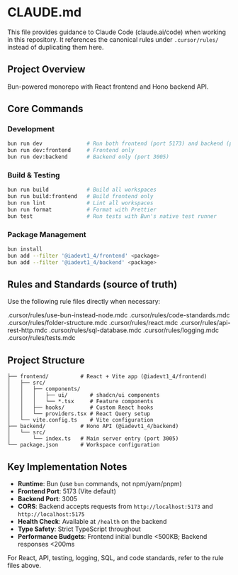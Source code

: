 # CLAUDE.md

This file provides guidance to Claude Code (claude.ai/code) when working in this repository. It references the canonical rules under `.cursor/rules/` instead of duplicating them here.

## Project Overview

Bun-powered monorepo with React frontend and Hono backend API.

## Core Commands

### Development

```bash
bun run dev              # Run both frontend (port 5173) and backend (port 3005)
bun run dev:frontend     # Frontend only
bun run dev:backend      # Backend only (port 3005)
```

### Build & Testing

```bash
bun run build            # Build all workspaces
bun run build:frontend   # Build frontend only
bun run lint             # Lint all workspaces
bun run format           # Format with Prettier
bun test                 # Run tests with Bun's native test runner
```

### Package Management

```bash
bun install
bun add --filter '@iadevt1_4/frontend' <package>
bun add --filter '@iadevt1_4/backend' <package>
```

## Rules and Standards (source of truth)

Use the following rule files directly when necessary:

.cursor/rules/use-bun-instead-node.mdc
.cursor/rules/code-standards.mdc
.cursor/rules/folder-structure.mdc
.cursor/rules/react.mdc
.cursor/rules/api-rest-http.mdc
.cursor/rules/sql-database.mdc
.cursor/rules/logging.mdc
.cursor/rules/tests.mdc

## Project Structure

```
├── frontend/          # React + Vite app (@iadevt1_4/frontend)
│   ├── src/
│   │   ├── components/
│   │   │   ├── ui/       # shadcn/ui components
│   │   │   └── *.tsx     # Feature components
│   │   ├── hooks/        # Custom React hooks
│   │   └── providers.tsx # React Query setup
│   └── vite.config.ts    # Vite configuration
├── backend/           # Hono API (@iadevt1_4/backend)
│   └── src/
│       └── index.ts   # Main server entry (port 3005)
└── package.json       # Workspace configuration
```

## Key Implementation Notes

- **Runtime**: Bun (use `bun` commands, not npm/yarn/pnpm)
- **Frontend Port**: 5173 (Vite default)
- **Backend Port**: 3005
- **CORS**: Backend accepts requests from `http://localhost:5173` and `http://localhost:5175`
- **Health Check**: Available at `/health` on the backend
- **Type Safety**: Strict TypeScript throughout
- **Performance Budgets**: Frontend initial bundle <500KB; Backend responses <200ms

For React, API, testing, logging, SQL, and code standards, refer to the rule files above.
